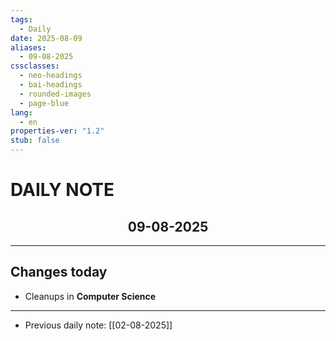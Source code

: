 ```yaml
---
tags:
  - Daily
date: 2025-08-09
aliases:
  - 09-08-2025
cssclasses:
  - neo-headings
  - bai-headings
  - rounded-images
  - page-blue
lang:
  - en
properties-ver: "1.2"
stub: false
---
```

# DAILY NOTE
<h2 style="text-align:center;">09-08-2025</h2>

***

## Changes today
- Cleanups in **Computer Science**

***
- Previous daily note: [[02-08-2025]]